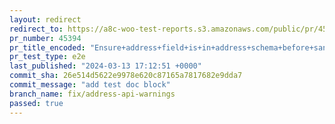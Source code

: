 ```yaml
---
layout: redirect
redirect_to: https://a8c-woo-test-reports.s3.amazonaws.com/public/pr/45394/e2e/index.html
pr_number: 45394
pr_title_encoded: "Ensure+address+field+is+in+address+schema+before+sanitizing%2Fvalidating+it"
pr_test_type: e2e
last_published: "2024-03-13 17:12:51 +0000"
commit_sha: 26e514d5622e9978e620c87165a7817682e9dda7
commit_message: "add test doc block"
branch_name: fix/address-api-warnings
passed: true
---
```


